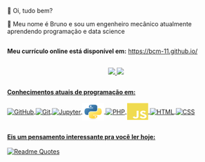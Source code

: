 <p>👋 Oi, tudo bem?</p>
<p>🌱 Meu nome é Bruno e sou um engenheiro mecânico atualmente aprendendo programação e data science</p>

##
<b>Meu currículo online está disponível em:</b>
<a href="https://bcm-11.github.io/">https://bcm-11.github.io/<br>

##
<div align="center">
  <a href="https://github.com/bcm-11">
  <img height="150" src="https://github-readme-stats.vercel.app/api?username=bcm-11&show_icons=true&theme=bear&include_all_commits=true&count_private=true"/>
  <img height="150" src="https://github-readme-stats.vercel.app/api/top-langs/?username=bcm-11&langs_count=6&theme=bear&layout=compact"/>
</div>
  
##
<div style="display: inline_block">
<b>Conhecimentos atuais de programação em:</b><br>
<br>
  <img align="center" alt="GitHub" height="40" width="50" src="https://cdn.jsdelivr.net/gh/devicons/devicon/icons/github/github-original-wordmark.svg">
  <img align="center" alt="Git" height="40" width="50" src="https://cdn.jsdelivr.net/gh/devicons/devicon/icons/git/git-original.svg">
  <img align="center" alt="Jupyter" height="40" width="50" src="https://cdn.jsdelivr.net/gh/devicons/devicon/icons/jupyter/jupyter-original-wordmark.svg">
  <img align="center" alt="Python" height="40" width="50" src="https://raw.githubusercontent.com/devicons/devicon/master/icons/python/python-original.svg">
  <img align="center" alt="PHP" height="40" width="50" src="https://cdn.jsdelivr.net/gh/devicons/devicon/icons/php/php-original.svg">
  <img align="center" alt="JavaScript" height="40" width="50" src="https://raw.githubusercontent.com/devicons/devicon/master/icons/javascript/javascript-plain.svg">
  <img align="center" alt="HTML" height="40" width="50" src="https://cdn.jsdelivr.net/gh/devicons/devicon/icons/html5/html5-original-wordmark.svg">
  <img align="center" alt="CSS" height="40" width="50" src="https://cdn.jsdelivr.net/gh/devicons/devicon/icons/css3/css3-original-wordmark.svg">
  
##
<b>Eis um pensamento interessante pra você ler hoje:</b><br>
<br>
[![Readme Quotes](https://quotes-github-readme.vercel.app/api?type=horizontal&theme=dark)](https://github.com/piyushsuthar/github-readme-quotes)

</div> 
